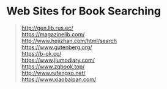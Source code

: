 # Web Sites for Book Searching

> http://gen.lib.rus.ec/   
> https://magazinelib.com/   
> http://www.hejizhan.com/html/search   
> https://www.gutenberg.org/   
> https://b-ok.cc/   
> https://www.jiumodiary.com/   
> https://www.zqbook.top/   
> http://www.rufengso.net/   
> https://www.xiaobaipan.com/   

